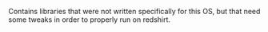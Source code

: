 Contains libraries that were not written specifically for this OS, but that need some tweaks in
order to properly run on redshirt.
